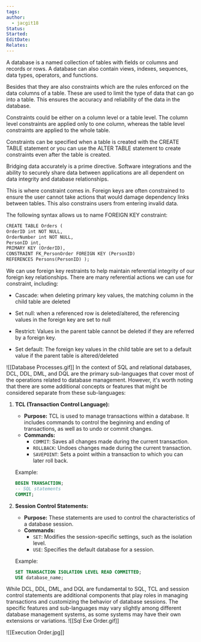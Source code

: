 ```yaml
---
tags: 
author:
  - jacgit18
Status: 
Started: 
EditDate: 
Relates:
---
```

A database is a named collection of tables with fields or columns and records or rows. A database can also contain views, indexes, sequences, data types, operators, and functions. 

Besides that they are also constraints which are the rules enforced on the data columns of a table. These are used to limit the type of data that can go into a table. This ensures the accuracy and reliability of the data in the database. 

Constraints could be either on a column level or a table level. The column level constraints are applied only to one column, whereas the table level constraints are applied to the whole table. 

Constraints can be specified when a table is created with the CREATE TABLE statement or you can use the ALTER TABLE statement to create constraints even after the table is created.

Bridging data accurately is a prime directive. Software integrations and the ability to securely share data between applications are all dependent on data integrity and database relationships. 

This is where constraint comes in. Foreign keys are often constrained to ensure the user cannot take actions that would damage dependency links between tables. This also constrains users from entering invalid data. 

The following syntax allows us to name FOREIGN KEY constraint: 
```SQL
CREATE TABLE Orders (     
OrderID int NOT NULL,     
OrderNumber int NOT NULL,     
PersonID int,     
PRIMARY KEY (OrderID),     
CONSTRAINT FK_PersonOrder FOREIGN KEY (PersonID)     
REFERENCES Persons(PersonID) );
```

We can use foreign key restraints to help maintain referential integrity of our foreign key relationships. There are many referential actions we can use for constraint, including: 

- Cascade: when deleting primary key values, the matching column in the child table are deleted 

- Set null: when a referenced row is deleted/altered, the referencing values in the foreign key are set to null 

- Restrict: Values in the parent table cannot be deleted if they are referred by a foreign key. 

- Set default: The foreign key values in the child table are set to a default value if the parent table is altered/deleted 


![[Database Processes.gif]]
In the context of SQL and relational databases, DCL, DDL, DML, and DQL are the primary sub-languages that cover most of the operations related to database management. However, it's worth noting that there are some additional concepts or features that might be considered separate from these sub-languages:

1. **TCL (Transaction Control Language):**
   - **Purpose:** TCL is used to manage transactions within a database. It includes commands to control the beginning and ending of transactions, as well as to undo or commit changes.
   - **Commands:**
     - `COMMIT`: Saves all changes made during the current transaction.
     - `ROLLBACK`: Undoes changes made during the current transaction.
     - `SAVEPOINT`: Sets a point within a transaction to which you can later roll back.

   Example:
   ```sql
   BEGIN TRANSACTION;
   -- SQL statements
   COMMIT;
   ```

2. **Session Control Statements:**
   - **Purpose:** These statements are used to control the characteristics of a database session.
   - **Commands:**
     - `SET`: Modifies the session-specific settings, such as the isolation level.
     - `USE`: Specifies the default database for a session.

   Example:
   ```sql
   SET TRANSACTION ISOLATION LEVEL READ COMMITTED;
   USE database_name;
   ```

While DCL, DDL, DML, and DQL are fundamental to SQL, TCL and session control statements are additional components that play roles in managing transactions and customizing the behavior of database sessions. The specific features and sub-languages may vary slightly among different database management systems, as some systems may have their own extensions or variations.
![[Sql Exe Order.gif]]


![[Execution Order.jpg]]

